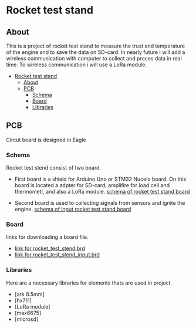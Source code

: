 # Rocket test stand

## About
This is a project of rocket test stand to measure the trust and temperature of the engine and to save the data on SD-card. In nearly future I will add a wireless communication with computer to collect and proces data in real time. To wireless communication i will use a LoRa module.

- [Rocket test stand](#rocket-test-stand)
  * [About](#about)
  *  [PCB](#pcb)
      - [Schema](#schema)
      - [Board](#board)
      - [Libraries](#libraries)




## PCB
Circut board is designed in Eagle

### Schema
 Rocket test stend consist of two board.
 - First board is a shield for Arduino Uno or STM32 Nucelo board. On this board is located a adpter for SD-card, amplifire for load cell and thermometr, and also a LoRa module.
[schema of rocket test stand board]()

- Second board is used to collecting signals from sensors and ignite the engine.
[schema of input rocket test stand board]()

### Board
links for downloading a board file.
- [link for rocket_test_stend.brd]()
- [link for rocket_test_stend_input.brd]()

### Libraries
Here are a necessary libraries for elements thats are used in project.
- [ark 8.5mm]
- [hx711]
- [LoRa module]
- [max6675]
- [microsd]
